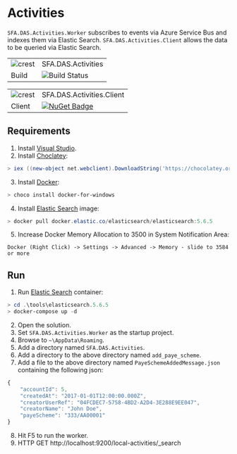 # Activities

`SFA.DAS.Activities.Worker` subscribes to events via Azure Service Bus and indexes them via Elastic Search. `SFA.DAS.Activities.Client` allows the data to be queried via Elastic Search.

|               |               |
| ------------- | ------------- |
| ![crest](https://assets.publishing.service.gov.uk/government/assets/crests/org_crest_27px-916806dcf065e7273830577de490d5c7c42f36ddec83e907efe62086785f24fb.png) | SFA.DAS.Activities |
| Build | ![Build Status](https://sfa-gov-uk.visualstudio.com/_apis/public/build/definitions/c39e0c0b-7aff-4606-b160-3566f3bbce23/101/badge) |

|               |               |
| ------------- | ------------- |
| ![crest](https://assets.publishing.service.gov.uk/government/assets/crests/org_crest_27px-916806dcf065e7273830577de490d5c7c42f36ddec83e907efe62086785f24fb.png) | SFA.DAS.Activities.Client |
| Client | [![NuGet Badge](https://buildstats.info/nuget/SFA.DAS.Activities.Client)](https://www.nuget.org/packages/SFA.DAS.Activities.Client) |

## Requirements

1. Install [Visual Studio].
2. Install [Choclatey]:

```PowerShell
> iex ((new-object net.webclient).DownloadString('https://chocolatey.org/install.ps1'))
```

3. Install [Docker]:

```PowerShell
> choco install docker-for-windows
```

4. Install [Elastic Search] image:

```PowerShell
> docker pull docker.elastic.co/elasticsearch/elasticsearch:5.6.5
```

5. Increase Docker Memory Allocation to 3500 in System Notification Area:  

```
Docker (Right Click) -> Settings -> Advanced -> Memory - slide to 3584 or more
```

## Run

1. Run [Elastic Search] container:

```PowerShell
> cd .\tools\elasticsearch.5.6.5
> docker-compose up -d
```

2. Open the solution.
3. Set `SFA.DAS.Activities.Worker` as the startup project.
4. Browse to `~\AppData\Roaming`.
5. Add a directory named `SFA.DAS.Activities`.
6. Add a directory to the above directory named `add_paye_scheme`.
7. Add a file to the above directory named `PayeSchemeAddedMessage.json` containing the following json:

```JavaScript
{
    "accountId": 5,
    "createdAt": "2017-01-01T12:00:00.000Z",
    "creatorUserRef": "04FCDEC7-5758-4BD2-A2D4-3E288E9EE047",
    "creatorName": "John Doe",
    "payeScheme": "333/AA00001"
}
```

8. Hit F5 to run the worker.
9. HTTP GET http://localhost:9200/local-activities/_search

[Choclatey]: https://chocolatey.org
[Docker]: https://www.docker.com
[Elastic Search]: https://www.elastic.co/products/elasticsearch
[Visual Studio]: https://www.visualstudio.com
